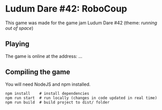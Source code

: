 # Ludum Dare #42: RoboCoup

This game was made for the game jam Ludum Dare #42 (theme: *running out of space*)

## Playing

The game is online at the address: ...


## Compiling the game

You will need NodeJS and npm installed.

    npm install    # install dependencies
    npm run start  # run locally (changes in code updated in real time)
    npm run build  # build project to dist/ folder
